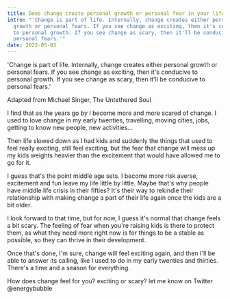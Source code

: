 ```yaml
---
title: Does change create personal growth or personal fear in your life?
intro: "'Change is part of life. Internally, change creates either personal
  growth or personal fears. If you see change as exciting, then it's conducive
  to personal growth. If you see change as scary, then it'll be conducive to
  personal fears.'"
date: 2022-05-03
---
```

'Change is part of life. Internally, change creates either personal growth or personal fears. If you see change as exciting, then it's conducive to personal growth. If you see change as scary, then it'll be conducive to personal fears.'

Adapted from Michael Singer, The Untethered Soul

I find that as the years go by I become more and more scared of change. I used to love change in my early twenties, travelling, moving cities, jobs, getting to know new people, new activities...

Then life slowed down as I had kids and suddenly the things that used to feel really exciting, still feel exciting, but the fear that change will mess up my kids weights heavier than the excitement that would have allowed me to go for it. 

I guess that's the point middle age sets. I become more risk averse, excitement and fun leave my life little by little. Maybe that's why people have middle life crisis in their fifties? It's their way to rekindle their relationship with making change a part of their life again once the kids are a bit older.

I look forward to that time, but for now, I guess it's normal that change feels a bit scary. The feeling of fear when you're raising kids is there to protect them, as what they need more right now is for things to be a stable as possible, so they can thrive in their development. 

Once that's done, I'm sure, change will feel exciting again, and then I'll be able to answer its calling, like I used to do in my early twenties and thirties. There's a time and a season for everything.

How does change feel for you? exciting or scary? let me know on Twitter @energybubble